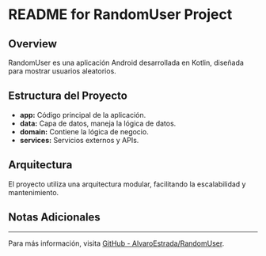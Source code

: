 # README for RandomUser Project

## Overview
RandomUser es una aplicación Android desarrollada en Kotlin, diseñada para mostrar usuarios aleatorios.

## Estructura del Proyecto
- **app:** Código principal de la aplicación.
- **data:** Capa de datos, maneja la lógica de datos.
- **domain:** Contiene la lógica de negocio.
- **services:** Servicios externos y APIs.

## Arquitectura
El proyecto utiliza una arquitectura modular, facilitando la escalabilidad y mantenimiento.

## Notas Adicionales

---

Para más información, visita [GitHub - AlvaroEstrada/RandomUser](https://github.com/AlvaroEstrada/RandomUser).
